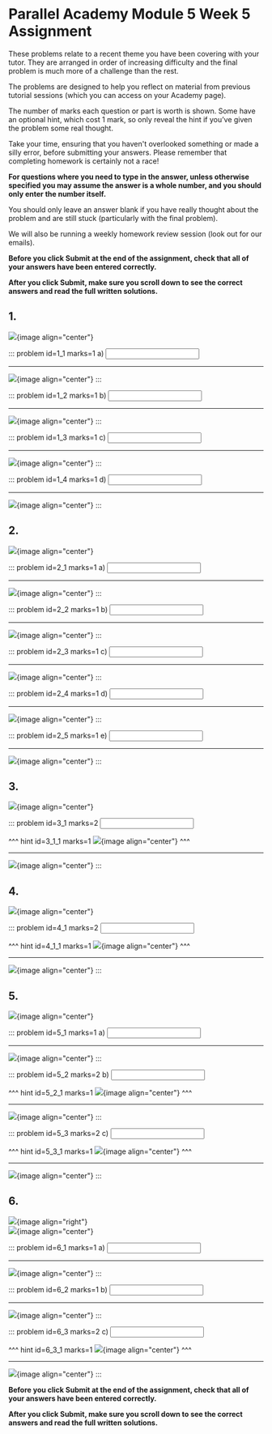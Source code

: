 # Parallel Academy Module 5 Week 5 Assignment

These problems relate to a recent theme you have been covering with your tutor. They are arranged in order of increasing difficulty and the final problem is much more of a challenge than the rest.  

The problems are designed to help you reflect on material from previous tutorial sessions (which you can access on your Academy page).  

The number of marks each question or part is worth is shown. Some have an optional hint, which cost 1 mark, so only reveal the hint if you’ve given the problem some real thought.   

Take your time, ensuring that you haven't overlooked something or made a silly error, before submitting your answers. Please remember that completing homework is certainly not a race!  

**For questions where you need to type in the answer, unless otherwise specified you may assume the answer is a whole number, and you should only enter the number itself.**  

You should only leave an answer blank if you have really thought about the problem and are still stuck (particularly with the final problem).  

We will also be running a weekly homework review session (look out for our emails).  

**Before you click Submit at the end of the assignment, check that all of your answers have been entered correctly.** 
  
**After you click Submit, make sure you scroll down to see the correct answers and read the full written solutions.**  

## 1.	
![](/resources/academy-5-week-7/q1.png){image align="center"}  

::: problem id=1_1 marks=1
a) <input type="number" solution="10"/>  

---

![](/resources/academy-5-week-7/s1a.png){image align="center"}
:::  

::: problem id=1_2 marks=1
b) <input type="number" solution="13"/>  

---

![](/resources/academy-5-week-7/s1b.png){image align="center"}
:::  

::: problem id=1_3 marks=1
c) <input type="number" solution="15"/>  

---

![](/resources/academy-5-week-7/s1c.png){image align="center"}
:::  

::: problem id=1_4 marks=1
d) <input type="number" solution="70"/>  

---

![](/resources/academy-5-week-7/s1d.png){image align="center"}
:::


## 2.
![](/resources/academy-5-week-7/q2.png){image align="center"}  

::: problem id=2_1 marks=1
a) <input type="number" solution="873"/>  

---

![](/resources/academy-5-week-7/s2a.png){image align="center"}
:::  

::: problem id=2_2 marks=1
b) <input type="number" solution="567"/>  

---

![](/resources/academy-5-week-7/s2b.png){image align="center"}
:::  

::: problem id=2_3 marks=1
c) <input type="number" solution="288"/>  

---

![](/resources/academy-5-week-7/s2c.png){image align="center"}
::: 

::: problem id=2_4 marks=1
d) <input type="number" solution="720"/>  

---

![](/resources/academy-5-week-7/s2d.png){image align="center"}
::: 

::: problem id=2_5 marks=1
e) <input type="number" solution="5040"/>  

---

![](/resources/academy-5-week-7/s2e.png){image align="center"}
::: 


## 3.
![](/resources/academy-5-week-7/q3.png){image align="center"}   

::: problem id=3_1 marks=2
<input type="number" solution="8"/>  

^^^ hint id=3_1_1 marks=1
![](/resources/academy-5-week-7/h3.png){image align="center"} 
^^^  

---

![](/resources/academy-5-week-7/s3.png){image align="center"}
:::  


## 4.
![](/resources/academy-5-week-7/q4.png){image align="center"}  

::: problem id=4_1 marks=2
<input type="number" solution="10"/>  

^^^ hint id=4_1_1 marks=1
![](/resources/academy-5-week-7/h4.png){image align="center"} 
^^^  

---

![](/resources/academy-5-week-7/s4.png){image align="center"}
:::  


## 5.
![](/resources/academy-5-week-7/q5.png){image align="center"}  
 
::: problem id=5_1 marks=1
a) <input type="number" solution="9"/>  

---

![](/resources/academy-5-week-7/s5a.png){image align="center"}
:::  

::: problem id=5_2 marks=2
b) <input type="number" solution="8"/>  

^^^ hint id=5_2_1 marks=1
![](/resources/academy-5-week-7/h5b.png){image align="center"} 
^^^ 

---

![](/resources/academy-5-week-7/s5b.png){image align="center"}
::: 

::: problem id=5_3 marks=2
c) <input type="number" solution="14"/>  

^^^ hint id=5_3_1 marks=1
![](/resources/academy-5-week-7/h5c.png){image align="center"} 
^^^ 

---

![](/resources/academy-5-week-7/s5c.png){image align="center"}
::: 


## 6.
![](/resources/academy-4-week-2/4-skull.png){image align="right"}  
![](/resources/academy-5-week-7/q6.png){image align="center"}  
 
::: problem id=6_1 marks=1
a) <input type="number" solution="0"/>  

---

![](/resources/academy-5-week-7/s6a.png){image align="center"}
:::  

::: problem id=6_2 marks=1
b) <input type="number" solution="3"/>  

---

![](/resources/academy-5-week-7/s6b.png){image align="center"}
::: 

::: problem id=6_3 marks=2
c) <input type="number" solution="2"/>  

^^^ hint id=6_3_1 marks=1
![](/resources/academy-5-week-7/h6c.png){image align="center"} 
^^^ 

---

![](/resources/academy-5-week-7/s6c.png){image align="center"}
::: 

**Before you click Submit at the end of the assignment, check that all of your answers have been entered correctly.** 
  
**After you click Submit, make sure you scroll down to see the correct answers and read the full written solutions.**  